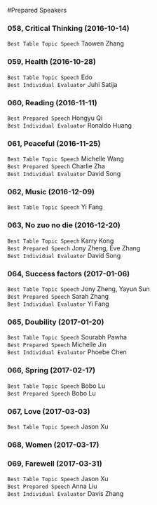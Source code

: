 #Prepared Speakers

### 058, Critical Thinking (2016-10-14)
`Best Table Topic Speech` Taowen Zhang   

### 059, Health (2016-10-28)
`Best Table Topic Speech` Edo   
`Best Individual Evaluator` Juhi Satija   

### 060, Reading (2016-11-11)
`Best Prepared Speech` Hongyu Qi   
`Best Individual Evaluator` Ronaldo Huang   

### 061, Peaceful (2016-11-25)
`Best Table Topic Speech` Michelle Wang   
`Best Prepared Speech` Charlie Zha   
`Best Individual Evaluator` David Song   

### 062, Music (2016-12-09)
`Best Table Topic Speech` Yi Fang   

### 063, No zuo no die (2016-12-20)
`Best Table Topic Speech` Karry Kong   
`Best Prepared Speech` Jony Zheng, Eve Zhang   
`Best Individual Evaluator` David Song   

### 064, Success factors (2017-01-06)
`Best Table Topic Speech` Jony Zheng, Yayun Sun   
`Best Prepared Speech` Sarah Zhang   
`Best Individual Evaluator` Yi Fang   

### 065, Doubility (2017-01-20)
`Best Table Topic Speech` Sourabh Pawha   
`Best Prepared Speech` Michelle Jin   
`Best Individual Evaluator` Phoebe Chen   

### 066, Spring (2017-02-17)
`Best Table Topic Speech` Bobo Lu   
`Best Prepared Speech` Bobo Lu   

### 067, Love (2017-03-03)
`Best Table Topic Speech` Jason Xu   

### 068, Women (2017-03-17)

### 069, Farewell (2017-03-31)
`Best Table Topic Speech` Jason Xu   
`Best Prepared Speech` Anna Liu   
`Best Individual Evaluator` Davis Zhang   
